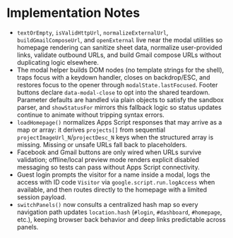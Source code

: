 # Implementation Notes

- `textOrEmpty`, `isValidHttpUrl`, `normalizeExternalUrl`, `buildGmailComposeUrl`, and `openExternal` live near the modal utilities so homepage rendering can sanitize sheet data, normalize user-provided links, validate outbound URLs, and build Gmail compose URLs without duplicating logic elsewhere.
- The modal helper builds DOM nodes (no template strings for the shell), traps focus with a keydown handler, closes on backdrop/ESC, and restores focus to the opener through `modalState.lastFocused`. Footer buttons declare `data-modal-close` to opt into the shared teardown. Parameter defaults are handled via plain objects to satisfy the sandbox parser, and `showStatusFor` mirrors this fallback logic so status updates continue to animate without tripping syntax errors.
- `loadHomepage()` normalizes Apps Script responses that may arrive as a map or array: it derives `projects[]` from sequential `projectImageUrl_N`/`projectDesc_N` keys when the structured array is missing. Missing or unsafe URLs fall back to placeholders.
- Facebook and Gmail buttons are only wired when URLs survive validation; offline/local preview mode renders explicit disabled messaging so tests can pass without Apps Script connectivity.
- Guest login prompts the visitor for a name inside a modal, logs the access with ID code `Visitor` via `google.script.run.logAccess` when available, and then routes directly to the homepage with a limited session payload.
- `switchPanels()` now consults a centralized hash map so every navigation path updates `location.hash` (`#login`, `#dashboard`, `#homepage`, etc.), keeping browser back behavior and deep links predictable across panels.
